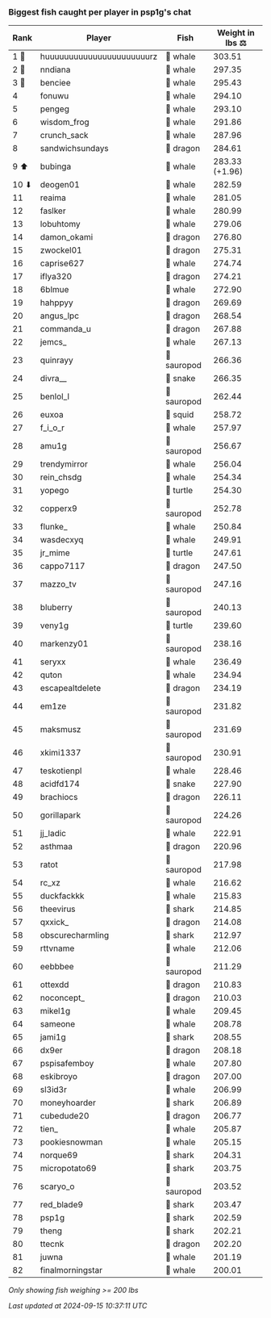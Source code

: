 ### Biggest fish caught per player in psp1g's chat
| Rank | Player | Fish | Weight in lbs ⚖️ |
|------|--------|-----------|---------|
| 1 🥇  | huuuuuuuuuuuuuuuuuuuuuurz | 🐳 whale | 303.51 |
| 2 🥈  | nndiana | 🐳 whale | 297.35 |
| 3 🥉  | benciee | 🐳 whale | 295.43 |
| 4  | fonuwu | 🐳 whale | 294.10 |
| 5  | pengeg | 🐳 whale | 293.10 |
| 6  | wisdom_frog | 🐳 whale | 291.86 |
| 7  | crunch_sack | 🐳 whale | 287.96 |
| 8  | sandwichsundays | 🐉 dragon | 284.61 |
| 9 ⬆ | bubinga | 🐳 whale | 283.33 (+1.96) |
| 10 ⬇ | deogen01 | 🐳 whale | 282.59 |
| 11  | reaima | 🐳 whale | 281.05 |
| 12  | faslker | 🐳 whale | 280.99 |
| 13  | lobuhtomy | 🐳 whale | 279.06 |
| 14  | damon_okami | 🐉 dragon | 276.80 |
| 15  | zwockel01 | 🐉 dragon | 275.31 |
| 16  | caprise627 | 🐳 whale | 274.74 |
| 17  | iflya320 | 🐉 dragon | 274.21 |
| 18  | 6blmue | 🐳 whale | 272.90 |
| 19  | hahppyy | 🐉 dragon | 269.69 |
| 20  | angus_lpc | 🐉 dragon | 268.54 |
| 21  | commanda_u | 🐉 dragon | 267.88 |
| 22  | jemcs_ | 🐳 whale | 267.13 |
| 23  | quinrayy | 🦕 sauropod | 266.36 |
| 24  | divra__ | 🐍 snake | 266.35 |
| 25  | benlol_l | 🦕 sauropod | 262.44 |
| 26  | euxoa | 🦑 squid | 258.72 |
| 27  | f_i_o_r | 🐳 whale | 257.97 |
| 28  | amu1g | 🦕 sauropod | 256.67 |
| 29  | trendymirror | 🐳 whale | 256.04 |
| 30  | rein_chsdg | 🐳 whale | 254.34 |
| 31  | yopego | 🐢 turtle | 254.30 |
| 32  | copperx9 | 🦕 sauropod | 252.78 |
| 33  | flunke_ | 🐳 whale | 250.84 |
| 34  | wasdecxyq | 🐳 whale | 249.91 |
| 35  | jr_mime | 🐢 turtle | 247.61 |
| 36  | cappo7117 | 🐉 dragon | 247.50 |
| 37  | mazzo_tv | 🦕 sauropod | 247.16 |
| 38  | bluberry | 🦕 sauropod | 240.13 |
| 39  | veny1g | 🐢 turtle | 239.60 |
| 40  | markenzy01 | 🦕 sauropod | 238.16 |
| 41  | seryxx | 🐳 whale | 236.49 |
| 42  | quton | 🐳 whale | 234.94 |
| 43  | escapealtdelete | 🐉 dragon | 234.19 |
| 44  | em1ze | 🦕 sauropod | 231.82 |
| 45  | maksmusz | 🦕 sauropod | 231.69 |
| 46  | xkimi1337 | 🦕 sauropod | 230.91 |
| 47  | teskotienpl | 🐳 whale | 228.46 |
| 48  | acidfd174 | 🐍 snake | 227.90 |
| 49  | brachiocs | 🐉 dragon | 226.11 |
| 50  | gorillapark | 🦕 sauropod | 224.26 |
| 51  | jj_ladic | 🐳 whale | 222.91 |
| 52  | asthmaa | 🐉 dragon | 220.96 |
| 53  | ratot | 🦕 sauropod | 217.98 |
| 54  | rc_xz | 🐳 whale | 216.62 |
| 55  | duckfackkk | 🐳 whale | 215.83 |
| 56  | theevirus | 🦈 shark | 214.85 |
| 57  | qxxick_ | 🐉 dragon | 214.08 |
| 58  | obscurecharmling | 🦈 shark | 212.97 |
| 59  | rttvname | 🐳 whale | 212.06 |
| 60  | eebbbee | 🦕 sauropod | 211.29 |
| 61  | ottexdd | 🐉 dragon | 210.83 |
| 62  | noconcept_ | 🐉 dragon | 210.03 |
| 63  | mikel1g | 🐳 whale | 209.45 |
| 64  | sameone | 🐳 whale | 208.78 |
| 65  | jami1g | 🦈 shark | 208.55 |
| 66  | dx9er | 🐉 dragon | 208.18 |
| 67  | pspisafemboy | 🐳 whale | 207.80 |
| 68  | eskibroyo | 🐉 dragon | 207.00 |
| 69  | sl3id3r | 🐳 whale | 206.99 |
| 70  | moneyhoarder | 🦈 shark | 206.89 |
| 71  | cubedude20 | 🐉 dragon | 206.77 |
| 72  | tien_ | 🐳 whale | 205.87 |
| 73  | pookiesnowman | 🐳 whale | 205.15 |
| 74  | norque69 | 🦈 shark | 204.31 |
| 75  | micropotato69 | 🦈 shark | 203.75 |
| 76  | scaryo_o | 🦕 sauropod | 203.52 |
| 77  | red_blade9 | 🦈 shark | 203.47 |
| 78  | psp1g | 🦈 shark | 202.59 |
| 79  | theng | 🦈 shark | 202.21 |
| 80  | ttecnk | 🐉 dragon | 202.20 |
| 81  | juwna | 🐳 whale | 201.19 |
| 82  | finalmorningstar | 🐳 whale | 200.01 |

_Only showing fish weighing >= 200 lbs_

_Last updated at 2024-09-15 10:37:11 UTC_